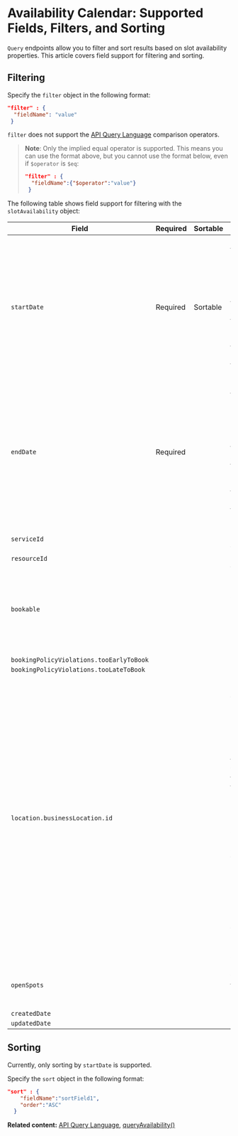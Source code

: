 # Availability Calendar: Supported Fields, Filters, and Sorting

`Query` endpoints allow you to filter and sort results based on slot availability properties. This article covers field support for filtering and sorting.

## Filtering

Specify the `filter` object in the following format:  

```json
"filter" : {  
  "fieldName": "value"  
 } 
```

`filter` does not support the [API Query Language](https://www.wix.com/velo/reference/api-overview/api-query-language) comparison operators. 

> **Note**: Only the implied equal operator is supported. This means you can use the 
>    format above, but you cannot use the format below, even if `$operator` is `$eq`: 
>    
>    ```json
>    "filter" : {  
>      "fieldName":{"$operator":"value"}  
>     }
>    ```


The following table shows field support for filtering with the `slotAvailability` object:

| Field           | Required | Sortable | Notes                                                                                                                                                                                                                                                                                                                  |
| --------------- | -------- | -------|------------------------------------------------------------------------------------------------------------------------------------------------------------------------------------------------------------------------------------------------------------------------------------------------------------------------|
| `startDate`            | Required | Sortable | Returns slots that start at, or after, this date. If the `timezone` is specified, the `startDate` for the query is according to the local date and time. This means that the timezone offset in the format is ignored.                                                                                                 |
| `endDate`            | Required  |  | Returns slots that end at, or before, this date. If the `timezone` is specified, the `endDate` for the query is according to the local date and time. This means that the timezone offset in the format is ignored.                                                                                                    |
| `serviceId`            |  |  | Supports multiple values.                                                                                                                                                                                                                                                                                              |
| `resourceId`            |  |  |                                                                                                                                                                                                                                                                                                                        |
| `bookable`            |  |  | When filtered by `true`, returns only available slots. Otherwise, returns both available and non-available slots.                                                                                                                                                                                                      |
| `bookingPolicyViolations.tooEarlyToBook` |  |  |                                                                                                                                                                                                                                                                                                                        |
| `bookingPolicyViolations.tooLateToBook` |  |  |                                                                                                                                                                                                                                                                                                                        |
| `location.businessLocation.id`  |  |  | Supports multiple values. Currently, you can query for multiple business location IDs but this functionality will change in the near future. At that point, multiple locations will not be supported for appointments. For appointments, you must provide only 1 business location ID as part of any query you run. We recommend you begin to modify your code accordingly. |
| `openSpots` |  |  | Returns slots with at least this number of open spots.                                                                                                                                                                                                                                                                 |
| `createdDate`   |  |  |                                                                                                                                                                                                                                                                                                                        |
| `updatedDate`   |  |  |                                                                                                                                                                                                                                                                                                                        |


## Sorting 

Currently, only sorting by `startDate` is supported.

Specify the `sort` object in the following format:  

```json
"sort" : { 
    "fieldName":"sortField1",
    "order":"ASC"
  }
```

__Related content:__
[API Query Language](https://www.wix.com/velo/reference/api-overview/api-query-language), 
[queryAvailability()](https://www.wix.com/velo/reference/wix-bookings-v2/availabilitycalendar/queryavailability)